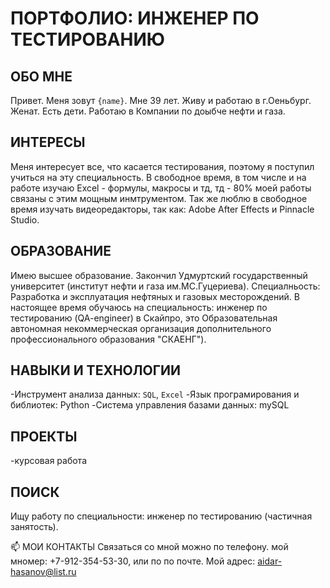 # ПОРТФОЛИО: ИНЖЕНЕР ПО ТЕСТИРОВАНИЮ

## ОБО МНЕ
Привет. Меня зовут ``{name}``. Мне 39 лет. Живу и работаю в г.Оеньбург. Женат. Есть дети. Работаю в Компании по доыбче нефти и газа. 

## ИНТЕРЕСЫ
Меня интересует все, что касается тестирования, поэтому я поступил учиться на эту специальность. В свободное время, в том числе и на работе изучаю Excel - формулы, макросы и тд, тд - 80% моей работы связаны с этим мощным инмтрументом. Так же люблю в свободное время изучать видеоредакторы, так как: Adobe After Effects и Pinnacle Studio.

## ОБРАЗОВАНИЕ
Имею высшее образование. Закончил Удмуртский государственный университет (институт нефти и газа им.МС.Гуцериева). Специалньость: Разработка и эксплуатация нефтяных и газовых месторождений. В настоящее время обучаюсь на специальность: инженер по тестированию (QA-engineer) в Скайпро, это Образовательная автономная некоммерческая организация дополнительного профессионального образования "СКАЕНГ"). 

## НАВЫКИ И ТЕХНОЛОГИИ
-Инструмент анализа данных: ``SQL``, ``Excel``
-Язык програмирования и библиотек: Python
-Система управления базами данных: mySQL

## ПРОЕКТЫ
-курсовая работа

## ПОИСК
Ищу работу по специальности: инженер по тестированию (частичная занятость).

📫 МОИ КОНТАКТЫ
Связаться со мной можно по телефону. мой мномер: +7-912-354-53-30, или по по почте. Мой адрес: aidar-hasanov@list.ru
